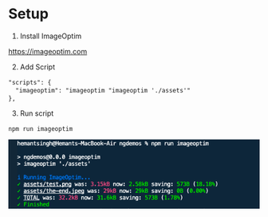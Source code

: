 # Setup

1. Install ImageOptim

https://imageoptim.com

2. Add Script

```
"scripts": {
  "imageoptim": "imageoptim "imageoptim './assets'"
},
```

3. Run script

```
npm run imageoptim
```

![img optimization](../images/img-optim.png)
